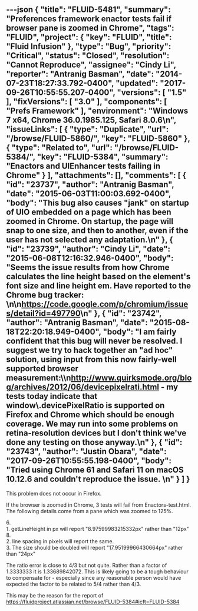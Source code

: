 ---json
{
  "title": "FLUID-5481",
  "summary": "Preferences framework enactor tests fail if browser pane is zoomed in Chrome",
  "tags": "FLUID",
  "project": {
    "key": "FLUID",
    "title": "Fluid Infusion"
  },
  "type": "Bug",
  "priority": "Critical",
  "status": "Closed",
  "resolution": "Cannot Reproduce",
  "assignee": "Cindy Li",
  "reporter": "Antranig Basman",
  "date": "2014-07-23T18:27:33.792-0400",
  "updated": "2017-09-26T10:55:55.207-0400",
  "versions": [
    "1.5"
  ],
  "fixVersions": [
    "3.0"
  ],
  "components": [
    "Prefs Framework"
  ],
  "environment": "Windows 7 x64, Chrome 36.0.1985.125, Safari 8.0.6\n",
  "issueLinks": [
    {
      "type": "Duplicate",
      "url": "/browse/FLUID-5860/",
      "key": "FLUID-5860"
    },
    {
      "type": "Related to",
      "url": "/browse/FLUID-5384/",
      "key": "FLUID-5384",
      "summary": "Enactors and UIEnhancer tests failing in Chrome"
    }
  ],
  "attachments": [],
  "comments": [
    {
      "id": "23737",
      "author": "Antranig Basman",
      "date": "2015-06-03T11:00:03.692-0400",
      "body": "This bug also causes \"jank\" on startup of UIO embedded on a page which has been zoomed in Chrome. On startup, the page will snap to one size, and then to another, even if the user has not selected any adaptation.\n"
    },
    {
      "id": "23739",
      "author": "Cindy Li",
      "date": "2015-06-08T12:16:32.946-0400",
      "body": "Seems the issue results from how Chrome calculates the line height based on the element's font size and line height em. Have reported to the Chrome bug tracker:&#x20;\n\n<https://code.google.com/p/chromium/issues/detail?id=497790>\n"
    },
    {
      "id": "23742",
      "author": "Antranig Basman",
      "date": "2015-08-18T22:20:18.949-0400",
      "body": "I am fairly confident that this bug will never be resolved. I suggest we try to hack together an \"ad hoc\" solution, using input from this now fairly-well supported browser measurement:\\\n<http://www.quirksmode.org/blog/archives/2012/06/devicepixelrati.html> - my tests today indicate that window\\.devicePixelRatio is supported on Firefox and Chrome which should be enough coverage. We may run into some problems on retina-resolution devices but I don't think we've done any testing on those anyway.\n"
    },
    {
      "id": "23743",
      "author": "Justin Obara",
      "date": "2017-09-26T10:55:55.198-0400",
      "body": "Tried using Chrome 61 and Safari 11 on macOS 10.12.6 and couldn't reproduce the issue. \n"
    }
  ]
}
---
This problem does not occur in Firefox.

If the browser is zoomed in Chrome, 3 tests will fail from Enactors-test.html. The following details come from a pane which was zoomed to 125%.

6\. \
1\. getLineHeight in px will report "8.97599983215332px" rather than "12px"\
8\. \
2\. line spacing in pixels will report the same.\
3\. The size should be doubled will report "17.95199966430664px" rather than "24px"

The ratio error is close to 4/3 but not quite. Rather than a factor of 1.3333333 it is 1.33689842072. This is likely going to be a tough behaviour to compensate for - especially since any reasonable person would have expected the factor to be related to 5/4 rather than 4/3.

This may be the reason for the report of <https://fluidproject.atlassian.net/browse/FLUID-5384#icft=FLUID-5384>

        